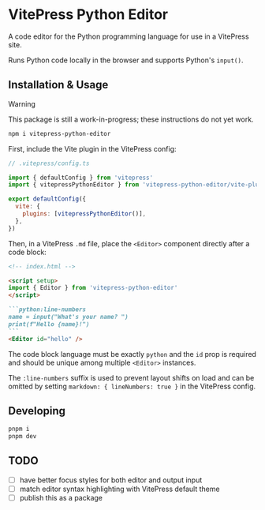# VitePress Python Editor

A code editor for the Python programming language for use in a VitePress site.

Runs Python code locally in the browser and supports Python's `input()`.


## Installation & Usage

> [!WARNING]
> This package is still a work-in-progress; these instructions do not yet work.

```sh
npm i vitepress-python-editor
```

First, include the Vite plugin in the VitePress config:

```js
// .vitepress/config.ts

import { defaultConfig } from 'vitepress'
import { vitepressPythonEditor } from 'vitepress-python-editor/vite-plugin'

export defaultConfig({
  vite: {
    plugins: [vitepressPythonEditor()],
  },
})
```

Then, in a VitePress `.md` file, place the `<Editor>` component directly after a code block:

````md
<!-- index.html -->

<script setup>
import { Editor } from 'vitepress-python-editor'
</script>

```python:line-numbers
name = input("What's your name? ")
print(f"Hello {name}!")
```
<Editor id="hello" />
````

The code block language must be exactly `python` and the `id` prop is required and should be unique among multiple `<Editor>` instances.

The `:line-numbers` suffix is used to prevent layout shifts on load and can be omitted by setting `markdown: { lineNumbers: true }` in the VitePress config.


## Developing

```sh
pnpm i
pnpm dev
```

## TODO

- [ ] have better focus styles for both editor and output input
- [ ] match editor syntax highlighting with VitePress default theme
- [ ] publish this as a package

